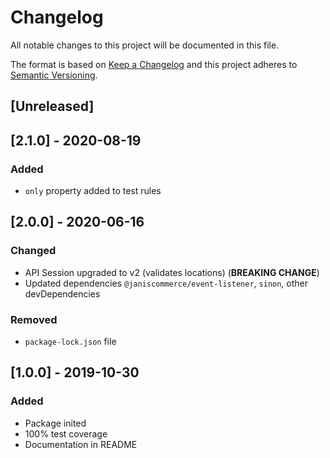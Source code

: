 # Changelog

All notable changes to this project will be documented in this file.

The format is based on [Keep a Changelog](http://keepachangelog.com/en/1.0.0/)
and this project adheres to [Semantic Versioning](http://semver.org/spec/v2.0.0.html).

## [Unreleased]

## [2.1.0] - 2020-08-19
### Added
- `only` property added to test rules

## [2.0.0] - 2020-06-16
### Changed
- API Session upgraded to v2 (validates locations) (**BREAKING CHANGE**)
- Updated dependencies `@janiscommerce/event-listener`, `sinon`, other devDependencies

### Removed
- `package-lock.json` file

## [1.0.0] - 2019-10-30
### Added
- Package inited
- 100% test coverage
- Documentation in README
